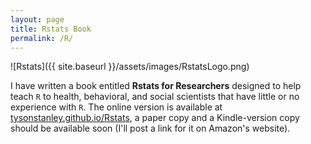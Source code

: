```yaml
---
layout: page
title: Rstats Book
permalink: /R/
---
```


![Rstats]({{ site.baseurl }}/assets/images/RstatsLogo.png)

I have written a book entitled **Rstats for Researchers** designed to help teach `R` to health, behavioral, and social scientists that have little or no experience with `R`. The online version is available at [tysonstanley.github.io/Rstats](tysonstanley.github.io/Rstats/), a paper copy and a Kindle-version copy should be available soon (I'll post a link for it on Amazon's website).



